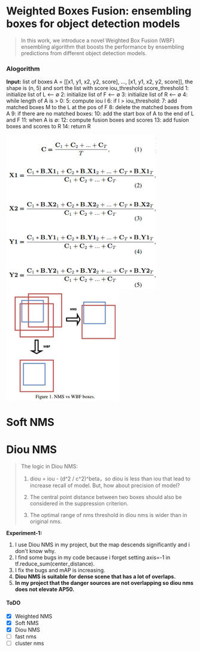 # Weighted Boxes Fusion: ensembling boxes for object detection models 

> In this work, we introduce a novel Weighted Box Fusion (WBF) ensembling algorithm that boosts the performance by ensembling predictions from different object detection models. 

### Alogorithm

**Input:** list of boxes A = [[x1, y1, x2, y2, score], ..., [x1, y1, x2, y2, score]], the shape is (n, 5) and sort the list     			 with score
             iou_threshold
             score_threshold
1: initialize list of L <-- ∅
2: initialize list of F <-- ∅
3: initialize list of R <-- ∅
4: while length of A is > 0:
5:	compute iou I
6:	if I > iou_threshold:
7:		add matched boxes M to the L at the pos of F
8:		delete the matched boxes from A
9:	if there are no matched boxes:
10:		add the start box of A to the end of L and F
11:  when A is ∅:
12:		compute fusion boxes and scores
13:		add fusion boxes and scores to R
14: return R

<img src="/illustration/1.png" align="center" width="400">

<img src="/illustration/2.png" align="center" width="300">

# Soft NMS

# Diou NMS

> The logic in Diou NMS:
>
> 1. diou = iou - (d^2 / c^2)^beta，so diou is less than iou that lead to increase recall of model. But, how about precision of model? 
>
> 2. The central point distance between two boxes should also be considered in the suppression criterion.
> 3. The optimal range of nms threshold in diou nms is wider than in original nms.

**Experiment-1:**

1. I use Diou NMS in my project, but the map descends significantly and i don't know why.
2. I find some bugs in my code because i forget setting axis=-1 in tf.reduce_sum(center_distance).
3. I fix the bugs and mAP is increasing.
4. **Diou NMS is suitable for dense scene that has a lot of overlaps.**
5. **In my project that the danger sources are not overlapping so diou nms does not elevate AP50.**

#### ToDO

* [x] Weighted NMS
* [x] Soft NMS
* [x] Diou NMS
* [ ] fast nms
* [ ] cluster nms